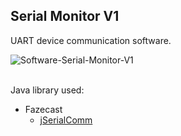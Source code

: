 ## Serial Monitor V1

UART device communication software.
<br/>

![Software-Serial-Monitor-V1](https://github.com/user-attachments/assets/fa6f3b0a-a00a-4751-9278-dd72b691fbf6)
<br/>
<br/>

Java library used:
* Fazecast
  - [jSerialComm](https://fazecast.github.io/jSerialComm/)
<br/>

<br/>
